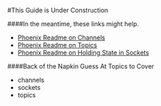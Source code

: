 #This Guide is Under Construction

####In the meantime, these links might help.

- [Phoenix Readme on Channels](http://www.phoenixframework.org/v0.8.0/docs/channels#channels)
- [Phoenix Readme on Topics](https://github.com/phoenixframework/phoenix#topics)
- [Phoenix Readme on Holding State in Sockets](http://www.phoenixframework.org/v0.8.0/docs/channels#holding-state-in-socket-connections)

####Back of the Napkin Guess At Topics to Cover
- channels
- sockets
- topics

